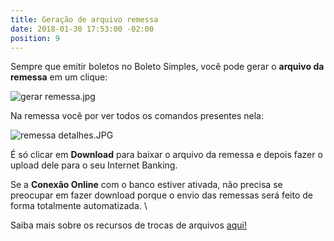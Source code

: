 ```yaml
---
title: Geração de arquivo remessa
date: 2018-01-30 17:53:00 -02:00
position: 9
---
```


Sempre que emitir boletos no Boleto Simples, você pode gerar o **arquivo da remessa** em um clique:

![gerar remessa.jpg](/uploads/gerar%20remessa.jpg)

Na remessa você por ver todos os comandos presentes nela:

![remessa detalhes.JPG](/uploads/remessa%20detalhes.JPG)

É só clicar em **Download** para baixar o arquivo da remessa e depois fazer o upload dele para o seu Internet Banking. 

Se a **Conexão Online** com o banco estiver ativada, não precisa se preocupar em fazer download porque o envio das remessas será feito de forma totalmente automatizada. \

Saiba mais sobre os recursos de trocas de arquivos [aqui!](http://boletosimples-features.siteleaf.net/integracao-com-os-bancos/troca-de-arquivos/)